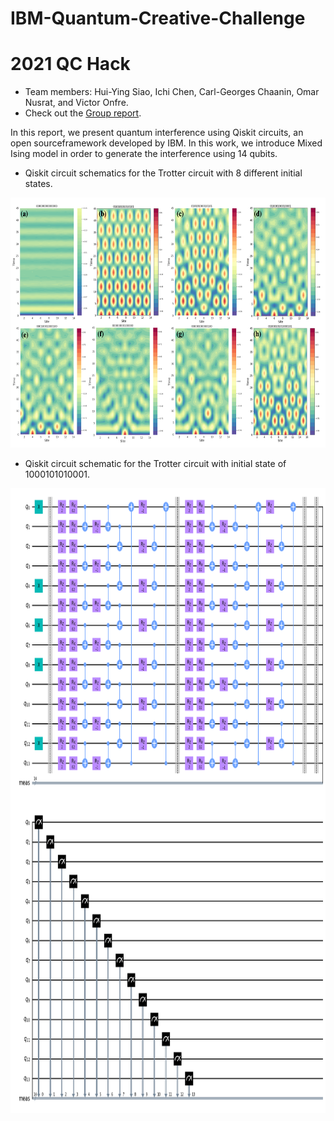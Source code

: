 # IBM-Quantum-Creative-Challenge
# 2021 QC Hack  
- Team members: Hui-Ying Siao, Ichi Chen, Carl-Georges Chaanin, Omar Nusrat, and Victor Onfre.   
- Check out the [Group report](https://github.com/Hui-Ying/IBM-Quantum-Creative-Challenge/blob/main/IBM_Quantum_Creative.pdf).

In this report, we present quantum interference using Qiskit circuits, an open sourceframework developed by IBM. In this work, we introduce Mixed Ising model in order to generate the interference using 14 qubits.


- Qiskit circuit schematics for the Trotter circuit with 8 different initial states.
<img src="/images/maps.png" width="800" height="400">  

- Qiskit circuit schematic for the Trotter circuit with initial state of 1000101010001.
<img src="/images/ckt.png" width="800" height="1000">  
